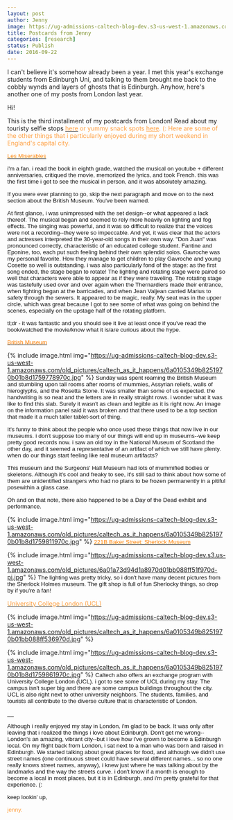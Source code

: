 ```yaml
---
layout: post
author: Jenny
image: https://ug-admissions-caltech-blog-dev.s3-us-west-1.amazonaws.com/old_pictures/caltech_as_it_happens/6a0105349b8251970b01bb088ff354970d.jpg
title: Postcards from Jenny
categories: [research]
status: Publish
date: 2016-09-22
---
```



I can't believe it's somehow already been a year. I met this year's exchange students from Edinburgh Uni, and talking to them brought me back to the cobbly wynds and layers of ghosts that is Edinburgh. Anyhow, here's another one of my posts from London last year.

Hi!

This is the third installment of my postcards from London! Read about my touristy selfie stops <span style="color: #ff9f40;"><a href="https://caltech.typepad.com/caltech_as_it_happens/2016/01/pfj-london-selfie-stops.html" target="_blank"><span style="color: #ff9f40;">here</a> or yummy snack spots <a href="https://caltech.typepad.com/caltech_as_it_happens/2016/09/pfj-london-snack-spots.html" style="color: #ff9f40;" target="_blank">here</a>. (: Here are some of the other things that i particularly enjoyed during my short weekend in England's capital city.

<span style="font-family: arial, helvetica, sans-serif; color: #ff7f00; font-size: 10pt;"><a href="https://www.lesmis.com/uk/" style="font-family: arial, helvetica, sans-serif; font-size: 10pt;" target="_blank"><span style="color: #ff7f00;">Les Miserables</a>

<span style="font-family: arial, helvetica, sans-serif; color: #111111; font-size: 10pt;">i'm a fan. i read the book in eighth grade, watched the musical on youtube + different anniversaries, critiqued the movie, memorized the lyrics, and took French. this was the first time i got to see the musical in person, and it was absolutely amazing.

<span style="font-family: arial, helvetica, sans-serif; color: #111111; font-size: 10pt;">If you were ever planning to go, skip the next paragraph and move on to the next section about the British Museum. You've been warned.

<span style="font-family: arial, helvetica, sans-serif; color: #111111; font-size: 10pt;">At first glance, i was unimpressed with the set design--or what appeared a lack thereof. The musical began and seemed to rely more heavily on lighting and fog effects. The singing was powerful, and it was so difficult to realize that the voices were not a recording--they were so impeccable. And yet, it was clear that the actors and actresses interpreted the 30-year-old songs in their own way. "Don Juan" was pronounced correctly, characteristic of an educated college student. Fantine and Eponine, too, each put such feeling behind their own splendid solos. Gavroche was my personal favorite. How they manage to get children to play Gavroche and young Cosette so well is outstanding. i was also particularly fond of the stage: as the first song ended, the stage began to rotate! The lighting and rotating stage were paired so well that characters were able to appear as if they were traveling. The rotating stage was tastefully used over and over again when the Thernardiers made their entrance, when fighting began at the barricades, and when Jean Valjean carried Marius to safety through the sewers. It appeared to be magic, really. My seat was in the upper circle, which was great because I got to see some of what was going on behind the scenes, especially on the upstage half of the rotating platform.

<span style="font-family: arial, helvetica, sans-serif; color: #111111; font-size: 10pt;">tl;dr - it was fantastic and you should see it live at least once if you've read the book/watched the movie/know what it is/are curious about the hype.

<span style="font-family: arial, helvetica, sans-serif; color: #ff7f00; font-size: 10pt;"><a href="https://www.britishmuseum.org/" target="_blank"><span style="color: #ff7f00;">British Museum</a>

{% include image.html img="https://ug-admissions-caltech-blog-dev.s3-us-west-1.amazonaws.com/old_pictures/caltech_as_it_happens/6a0105349b8251970b01b8d1759778970c.jpg" %}
<span style="font-family: arial, helvetica, sans-serif; color: #111111; font-size: 10pt;">Sunday was spent roaming the British Museum and stumbling upon tall rooms after rooms of mummies, Assyrian reliefs, walls of hieroglyphs, and the Rosetta Stone. It was smaller than some of us expected. the handwriting is so neat and the letters are in really straight rows. i wonder what it was like to find this slab. Surely it wasn't as clean and legible as it is right now. An image on the information panel said it was broken and that there used to be a top section that made it a much taller tablet-sort of thing.

<span style="font-family: arial, helvetica, sans-serif; color: #111111; font-size: 10pt;">It's funny to think about the people who once used these things that now live in our museums. i don't suppose too many of our things will end up in museums--we keep pretty good records now. i saw an old toy in the National Museum of Scotland the other day, and it seemed a representative of an artifact of which we still have plenty. when do our things start feeling like real museum artifacts?

<span style="font-family: arial, helvetica, sans-serif; color: #111111; font-size: 10pt;">This museum and the Surgeons' Hall Museum had lots of mummified bodies or skeletons. Although it's cool and freaky to see, it's still sad to think about how some of them are unidentified strangers who had no plans to be frozen permanently in a pitiful posewithin a glass case.

<span style="font-family: arial, helvetica, sans-serif; color: #111111; font-size: 10pt;">Oh and on that note, there also happened to be a Day of the Dead exhibit and performance.


{% include image.html img="https://ug-admissions-caltech-blog-dev.s3-us-west-1.amazonaws.com/old_pictures/caltech_as_it_happens/6a0105349b8251970b01b8d1759811970c.jpg" %}
<span style="font-family: arial, helvetica, sans-serif; color: #ff7f00; font-size: 10pt;"><a href="https://www.sherlock-holmes.co.uk/" target="_blank"><span style="color: #ff7f00;">221B Baker Street: Sherlock Museum</a>

{% include image.html img="https://ug-admissions-caltech-blog-dev.s3.us-west-1.amazonaws.com/old_pictures/6a01a73d94d1a8970d01bb088ff51f970d-pi.jpg" %}
<span style="font-family: arial, helvetica, sans-serif; color: #111111; font-size: 10pt;">The lighting was pretty tricky, so i don't have many decent pictures from the Sherlock Holmes museum. The gift shop is full of fun Sherlocky things, so drop by if you're a fan!

<span style="color: #ff9f40;"><a href="https://www.ucl.ac.uk/" target="_blank"><span style="color: #ff9f40;">University College London (</a><a href="https://www.ucl.ac.uk/" target="_blank"><span style="color: #ff9f40;">UCL)</a>

{% include image.html img="https://ug-admissions-caltech-blog-dev.s3-us-west-1.amazonaws.com/old_pictures/caltech_as_it_happens/6a0105349b8251970b01bb088ff536970d.jpg" %}


{% include image.html img="https://ug-admissions-caltech-blog-dev.s3-us-west-1.amazonaws.com/old_pictures/caltech_as_it_happens/6a0105349b8251970b01b8d1759861970c.jpg" %}
<span style="font-family: arial, helvetica, sans-serif; color: #111111; font-size: 10pt;">Caltech also offers an exchange program with University College London (UCL). i got to see some of UCL during my stay. The campus isn't super big and there are some campus buildings throughout the city. UCL is also right next to other university neighbors. The students, families, and tourists all contribute to the diverse culture that is characteristic of London.

<span style="font-family: arial, helvetica, sans-serif; color: #111111; font-size: 10pt;">__

<span style="font-family: arial, helvetica, sans-serif; color: #111111; font-size: 10pt;">Although i really enjoyed my stay in London, i'm glad to be back. It was only after leaving that i realized the things i love about Edinburgh. Don't get me wrong--London's an amazing, vibrant city--but i love how i've grown to become a Edinburgh local. On my flight back from London, i sat next to a man who was born and raised in Edinburgh. We started talking about great places for food, and although we didn't use street names (one continuous street could have several different names... so no one really knows street names, anyway), i knew just where he was talking about by the landmarks and the way the streets curve. i don't know if a month is enough to become a local in most places, but it is in Edinburgh, and i'm pretty grateful for that experience. (:

<span style="font-family: arial, helvetica, sans-serif; color: #111111; font-size: 10pt;">keep lookin' up,

<span style="font-family: arial, helvetica, sans-serif; color: #ff9f40; font-size: 10pt;">jenny.

